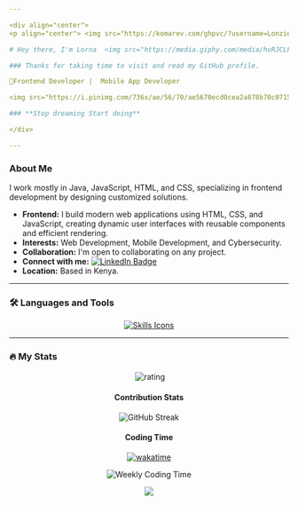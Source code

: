 ```yaml
---

<div align="center">
<p align="center"> <img src="https://komarev.com/ghpvc/?username=Lonzieeee&label=Profile%20views&color=0e75b6&style=flat" alt="views" /> </p> 

# Hey there, I'm Lorna  <img src="https://media.giphy.com/media/hvRJCLFzcasrR4ia7z/giphy.gif" width="30px" alt="Wave"/>

### Thanks for taking time to visit and read my GitHub profile.

🎯Frontend Developer |  Mobile App Developer

<img src="https://i.pinimg.com/736x/ae/56/70/ae5670ecd0cea2a878b70c07150adc21.jpg" width="300" height="300" alt="Coding Gif"/>

### **Stop dreaming Start doing**

</div>

---
```


### About Me

<div align="left">
  <p align="left">
    I work mostly in Java, JavaScript, HTML, and CSS, specializing in frontend development by designing customized solutions.
  </p>
  <ul align="left">
    <li><strong>Frontend:</strong> I build modern web applications using HTML, CSS, and JavaScript, creating dynamic user interfaces with reusable components and efficient rendering.</li>
    <li><strong>Interests:</strong> Web Development, Mobile Development, and Cybersecurity.</li>
    <li><strong>Collaboration:</strong> I'm open to collaborating on any project.</li>
    <li><strong>Connect with me:</strong> <a href="">
    <img src="https://img.shields.io/badge/LinkedIn-blue?style=for-the-badge&logo=linkedin&logoColor=white" alt="LinkedIn Badge"/></a></li>
    <li><strong>Location:</strong> Based in Kenya.</li>
  </ul>
</div>

---

### :hammer_and_wrench: Languages and Tools

<div align="center">
  <a href="#">
    <img src="https://skillicons.dev/icons?i=java,javascript,html,css,react,mysql,git,github," alt="Skills Icons"/>
  </a>
</div>

---

### :fire: My Stats

<div align="center">
  
<p>&nbsp;<img align="center" src="https://bad-apple-github-readme.vercel.app/api?username=Lonzieeee&show_icons=true&count_private=true&line_height=20&icon_color=00b3ff&theme=dark&title_color=00b3ff)" alt="rating" /></p> 

#### Contribution Stats

<img src="http://github-readme-streak-stats.herokuapp.com?user=Lonzieeee&theme=dark&background=000000" alt="GitHub Streak"/>

#### Coding Time

[![wakatime](https://wakatime.com/badge/user/d13b3d8f-7678-48e8-9d38-12af06627e3c.svg)](https://wakatime.com/@d13b3d8f-7678-48e8-9d38-12af06627e3c)

<img src="https://github-readme-stats.vercel.app/api/wakatime?username=Lonzieeee&layout=compact&theme=vision-friendly-dark" alt="Weekly Coding Time"/>

</div>

<p align="center">
     <img src="https://capsule-render.vercel.app/api?type=waving&color=gradient&height=100&section=footer"/>
</p>

